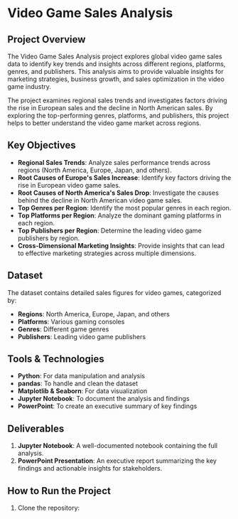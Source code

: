 # Video Game Sales Analysis

## Project Overview
The Video Game Sales Analysis project explores global video game sales data to identify key trends and insights across different regions, platforms, genres, and publishers. This analysis aims to provide valuable insights for marketing strategies, business growth, and sales optimization in the video game industry.

The project examines regional sales trends and investigates factors driving the rise in European sales and the decline in North American sales. By exploring the top-performing genres, platforms, and publishers, this project helps to better understand the video game market across regions.

## Key Objectives
- **Regional Sales Trends**: Analyze sales performance trends across regions (North America, Europe, Japan, and others).
- **Root Causes of Europe's Sales Increase**: Identify key factors driving the rise in European video game sales.
- **Root Causes of North America's Sales Drop**: Investigate the causes behind the decline in North American video game sales.
- **Top Genres per Region**: Identify the most popular genres in each region.
- **Top Platforms per Region**: Analyze the dominant gaming platforms in each region.
- **Top Publishers per Region**: Determine the leading video game publishers by region.
- **Cross-Dimensional Marketing Insights**: Provide insights that can lead to effective marketing strategies across multiple dimensions.

## Dataset
The dataset contains detailed sales figures for video games, categorized by:
- **Regions**: North America, Europe, Japan, and others
- **Platforms**: Various gaming consoles
- **Genres**: Different game genres
- **Publishers**: Leading video game publishers

## Tools & Technologies
- **Python**: For data manipulation and analysis
- **pandas**: To handle and clean the dataset
- **Matplotlib & Seaborn**: For data visualization
- **Jupyter Notebook**: To document the analysis and findings
- **PowerPoint**: To create an executive summary of key findings

## Deliverables
1. **Jupyter Notebook**: A well-documented notebook containing the full analysis.
2. **PowerPoint Presentation**: An executive report summarizing the key findings and actionable insights for stakeholders.

## How to Run the Project
1. Clone the repository:
